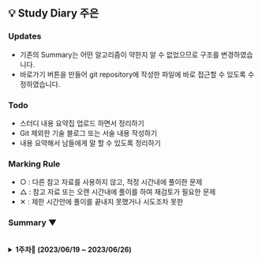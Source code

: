 ## 💡 Study Diary 주은  

### Updates
- 기존의 Summary는 어떤 알고리즘이 약한지 알 수 없었으므로 구조를 변경하였습니다.
- 바로가기 버튼을 만들어 git repository에 작성한 파일에 바로 접근할 수 있도록 수정하였습니다.

### Todo
- 스터디 내용 요약집 업로드 하면서 정리하기
- Git 제외한 기술 블로그 또는 서술 내용 작성하기
- 내용 요약해서 남들에게 말 할 수 있도록 정리하기

### Marking Rule
- ○ : 다른 참고 자료를 사용하지 않고, 적정 시간내에 풀이한 문제
- △ : 참고 자료 또는 오랜 시간내에 풀이를 하여 재검토가 필요한 문제 
- ✕ : 제한 시간안에 풀이를 끝내지 못했거나 시도조차 못한 


### Summary ▼
<br />
<details markdown="1">
<summary><strong> 1주차🌱 (2023/06/19 ~ 2023/06/26)</strong></summary> 
| 레벨 |     문제     |                             내용                             | 수행 | 언어 | 바로가기 | 정리글 |
| :----: | :----------: | :----------------------------------------------------------: | :----: | :----: | :----: | :----: |
|골드4|[[BOJ_번호_제목](https://www.acmicpc.net/problem/번호)]|DFS| ○ | JAVA |[클릭](./BOJ/위치.java)||
|골드4|[[BOJ_번호_제목](https://www.acmicpc.net/problem/번호)]|DFS| ○ | JAVA |[클릭](./BOJ/위치.java)||
<br>
</details>
